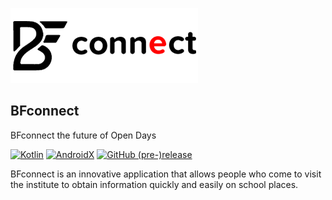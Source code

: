 ![BFconnect](./docs/ic_bf_connect_horizontal.png)

## BFconnect
BFconnect the future of Open Days

[![Kotlin](https://img.shields.io/badge/Kotlin-1.3.61-E60202.svg?style=flat-square)](http://kotlinlang.org)
[![AndroidX](https://img.shields.io/badge/AndroidX-1.3.1-db641a.svg?style=flat-square)](https://developer.android.com/jetpack/androidx/)
[![GitHub (pre-)release](https://img.shields.io/github/v/release/fctaddia/bfconnect.svg?include_prereleases&style=flat-square)
](./../../releases)

BFconnect is an innovative application that allows people who come to visit the institute to obtain information quickly and easily on school places.
